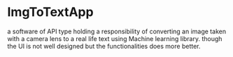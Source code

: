 # ImgToTextApp

a software of API type holding a responsibility  of converting an image taken with a camera lens to a real life text using Machine learning library.
though the UI is not well designed but the functionalities  does more better.
